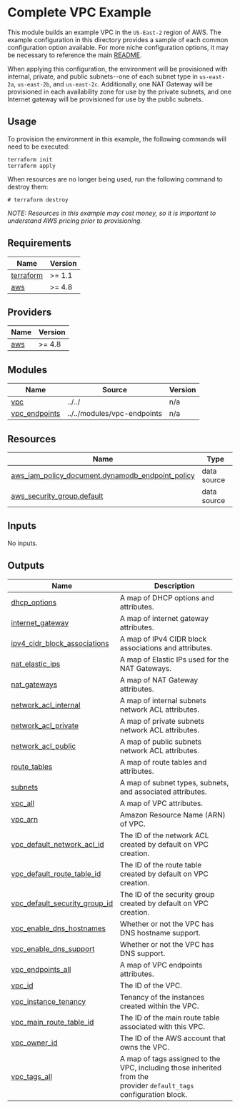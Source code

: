 # Complete VPC Example

This module builds an example VPC in the `US-East-2` region of AWS. The example configuration in this directory provides a sample of each common configuration option available. For more niche configuration options, it may be necessary to reference the main [README](../../README.md).

When applying this configuration, the environment will be provisioned with internal, private, and public subnets--one of each subnet type in `us-east-2a`, `us-east-2b`, and `us-east-2c`. Additionally, one NAT Gateway will be provisioned in each availability zone for use by the private subnets, and one Internet gateway will be provisioned for use by the public subnets.

## Usage

To provision the environment in this example, the following commands will need to be executed:

```hcl
terraform init
terraform apply
```

When resources are no longer being used, run the following command to destroy them:

```hcl
# terraform destroy
```

_NOTE: Resources in this example may cost money, so it is important to understand AWS pricing prior to provisioning._

<!-- BEGINNING OF PRE-COMMIT-TERRAFORM DOCS HOOK -->
## Requirements

| Name | Version |
|------|---------|
| <a name="requirement_terraform"></a> [terraform](#requirement\_terraform) | >= 1.1 |
| <a name="requirement_aws"></a> [aws](#requirement\_aws) | >= 4.8 |

## Providers

| Name | Version |
|------|---------|
| <a name="provider_aws"></a> [aws](#provider\_aws) | >= 4.8 |

## Modules

| Name | Source | Version |
|------|--------|---------|
| <a name="module_vpc"></a> [vpc](#module\_vpc) | ../../ | n/a |
| <a name="module_vpc_endpoints"></a> [vpc\_endpoints](#module\_vpc\_endpoints) | ../../modules/vpc-endpoints | n/a |

## Resources

| Name | Type |
|------|------|
| [aws_iam_policy_document.dynamodb_endpoint_policy](https://registry.terraform.io/providers/hashicorp/aws/latest/docs/data-sources/iam_policy_document) | data source |
| [aws_security_group.default](https://registry.terraform.io/providers/hashicorp/aws/latest/docs/data-sources/security_group) | data source |

## Inputs

No inputs.

## Outputs

| Name | Description |
|------|-------------|
| <a name="output_dhcp_options"></a> [dhcp\_options](#output\_dhcp\_options) | A map of DHCP options and attributes. |
| <a name="output_internet_gateway"></a> [internet\_gateway](#output\_internet\_gateway) | A map of internet gateway attributes. |
| <a name="output_ipv4_cidr_block_associations"></a> [ipv4\_cidr\_block\_associations](#output\_ipv4\_cidr\_block\_associations) | A map of IPv4 CIDR block associations and attributes. |
| <a name="output_nat_elastic_ips"></a> [nat\_elastic\_ips](#output\_nat\_elastic\_ips) | A map of Elastic IPs used for the NAT Gateways. |
| <a name="output_nat_gateways"></a> [nat\_gateways](#output\_nat\_gateways) | A map of NAT Gateway attributes. |
| <a name="output_network_acl_internal"></a> [network\_acl\_internal](#output\_network\_acl\_internal) | A map of internal subnets network ACL attributes. |
| <a name="output_network_acl_private"></a> [network\_acl\_private](#output\_network\_acl\_private) | A map of private subnets network ACL attributes. |
| <a name="output_network_acl_public"></a> [network\_acl\_public](#output\_network\_acl\_public) | A map of public subnets network ACL attributes. |
| <a name="output_route_tables"></a> [route\_tables](#output\_route\_tables) | A map of route tables and attributes. |
| <a name="output_subnets"></a> [subnets](#output\_subnets) | A map of subnet types, subnets, and associated attributes. |
| <a name="output_vpc_all"></a> [vpc\_all](#output\_vpc\_all) | A map of VPC attributes. |
| <a name="output_vpc_arn"></a> [vpc\_arn](#output\_vpc\_arn) | Amazon Resource Name (ARN) of VPC. |
| <a name="output_vpc_default_network_acl_id"></a> [vpc\_default\_network\_acl\_id](#output\_vpc\_default\_network\_acl\_id) | The ID of the network ACL created by default on VPC creation. |
| <a name="output_vpc_default_route_table_id"></a> [vpc\_default\_route\_table\_id](#output\_vpc\_default\_route\_table\_id) | The ID of the route table created by default on VPC creation. |
| <a name="output_vpc_default_security_group_id"></a> [vpc\_default\_security\_group\_id](#output\_vpc\_default\_security\_group\_id) | The ID of the security group created by default on VPC creation. |
| <a name="output_vpc_enable_dns_hostnames"></a> [vpc\_enable\_dns\_hostnames](#output\_vpc\_enable\_dns\_hostnames) | Whether or not the VPC has DNS hostname support. |
| <a name="output_vpc_enable_dns_support"></a> [vpc\_enable\_dns\_support](#output\_vpc\_enable\_dns\_support) | Whether or not the VPC has DNS support. |
| <a name="output_vpc_endpoints_all"></a> [vpc\_endpoints\_all](#output\_vpc\_endpoints\_all) | A map of VPC endpoints attributes. |
| <a name="output_vpc_id"></a> [vpc\_id](#output\_vpc\_id) | The ID of the VPC. |
| <a name="output_vpc_instance_tenancy"></a> [vpc\_instance\_tenancy](#output\_vpc\_instance\_tenancy) | Tenancy of the instances created within the VPC. |
| <a name="output_vpc_main_route_table_id"></a> [vpc\_main\_route\_table\_id](#output\_vpc\_main\_route\_table\_id) | The ID of the main route table associated with this VPC. |
| <a name="output_vpc_owner_id"></a> [vpc\_owner\_id](#output\_vpc\_owner\_id) | The ID of the AWS account that owns the VPC. |
| <a name="output_vpc_tags_all"></a> [vpc\_tags\_all](#output\_vpc\_tags\_all) | A map of tags assigned to the VPC, including those inherited from the<br>provider `default_tags` configuration block. |
<!-- END OF PRE-COMMIT-TERRAFORM DOCS HOOK -->
